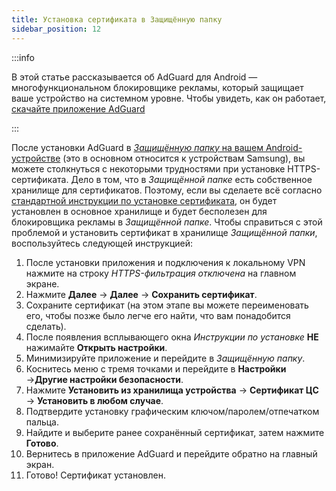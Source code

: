```yaml
---
title: Установка сертификата в Защищённую папку
sidebar_position: 12
---
```


:::info

В этой статье рассказывается об AdGuard для Android — многофункциональном блокировщике рекламы, который защищает ваше устройство на системном уровне. Чтобы увидеть, как он работает, [скачайте приложение AdGuard](https://agrd.io/download-kb-adblock)

:::

После установки AdGuard в [*Защищённую папку* на вашем Android-устройстве](https://www.samsung.com/uk/support/mobile-devices/what-is-the-secure-folder-and-how-do-i-use-it/) (это в основном относится к устройствам Samsung), вы можете столкнуться с некоторыми трудностями при установке HTTPS-сертификата. Дело в том, что в *Защищённой папке* есть собственное хранилище для сертификатов. Поэтому, если вы сделаете всё согласно [стандартной инструкции по установке сертификата](/adguard-for-android/features/settings#https-filtering), он будет установлен в основное хранилище и будет бесполезен для блокировщика рекламы в *Защищённой папке*. Чтобы справиться с этой проблемой и установить сертификат в хранилище *Защищённой папки*, воспользуйтесь следующей инструкцией:

1. После установки приложения и подключения к локальному VPN нажмите на строку *HTTPS-фильтрация отключена* на главном экране.
1. Нажмите **Далее** → **Далее** → **Сохранить сертификат**.
1. Сохраните сертификат (на этом этапе вы можете переименовать его, чтобы позже было легче его найти, что вам понадобится сделать).
1. После появления всплывающего окна *Инструкции по установке* **НЕ** нажимайте **Открыть настройки**.
1. Минимизируйте приложение и перейдите в *Защищённую папку*.
1. Коснитесь меню с тремя точками и перейдите в **Настройки** →**Другие настройки безопасности**.
1. Нажмите **Установить из хранилища устройства** → **Сертификат ЦС** → **Установить в любом случае**.
1. Подтвердите установку графическим ключом/паролем/отпечатком пальца.
1. Найдите и выберите ранее сохранённый сертификат, затем нажмите **Готово**.
1. Вернитесь в приложение AdGuard и перейдите обратно на главный экран.
1. Готово! Сертификат установлен.
